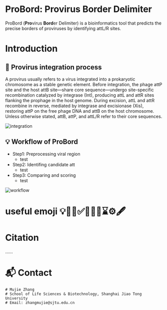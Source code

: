 # ProBord: **Pro**virus **Bord**er Delimiter
ProBord (**Pro**virus **Bord**er Delimiter) is a bioinformatics tool that predicts the precise borders of proviruses by identifying attL/R sites.

# Introduction
## 🧬 Provirus integration process

A provirus usually refers to a virus integrated into a prokaryotic chromosome as a stable genetic element. Before integration, the phage attP site and the host attB site—share core sequence—undergo site-specific recombination catalyzed by integrase (Int), producing attL and attR sites flanking the prophage in the host genome. During excision, attL and attR recombine in reverse, mediated by integrase and excisionase (Xis), restoring attP on the free phage DNA and attB on the host chromosome. Unless otherwise stated, attB, attP, and attL/R refer to their core sequences.

![integration](https://github.com/user-attachments/assets/d8c6f70a-2670-401e-8f8a-1b92a2ce154b)

## 💡 Workflow of ProBord

- Step1: Preprocessing viral region
  - test
- Step2: Identifing candidate att
  - test
- Step3: Comparing and scoring
  - test

![workflow](https://github.com/user-attachments/assets/5025f5ba-82ad-427b-b42b-f6238db98be0)

# useful emoji 💡🧬🔆✅🎉🚀🚩⌛⚙️🖋️

# Citation
......

# 📬 Contact
```
# Mujie Zhang
# School of Life Sciences & Biotechnology, Shanghai Jiao Tong University
# Email: zhangmujie@sjtu.edu.cn
```
